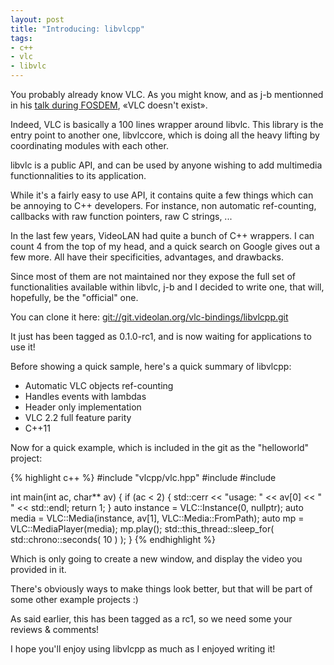 ```yaml
---
layout: post
title: "Introducing: libvlcpp"
tags:
- c++
- vlc
- libvlc
---
```


You probably already know VLC. As you might know, and as j-b mentionned in his [talk during FOSDEM](http://video.fosdem.org/2015/devroom-open_media/vlc.mp4), «VLC doesn't exist».

Indeed, VLC is basically a 100 lines wrapper around libvlc. This library is the entry point to another one, libvlccore, which is doing all the heavy lifting by coordinating modules with each other.


libvlc is a public API, and can be used by anyone wishing to add multimedia functionnalities to its application.

While it's a fairly easy to use API, it contains quite a few things which can be annoying to C++ developers. For instance, non automatic ref-counting, callbacks with raw function pointers, raw C strings, ... 


In the last few years, VideoLAN had quite a bunch of C++ wrappers. I can count 4 from the top of my head, and a quick search on Google gives out a few more. All have their specificities, advantages, and drawbacks.

Since most of them are not maintained nor they expose the full set of functionalities available within libvlc, j-b and I decided to write one, that will, hopefully, be the "official" one.

You can clone it here: [git://git.videolan.org/vlc-bindings/libvlcpp.git](git://git.videolan.org/vlc-bindings/libvlcpp.git)

It just has been tagged as 0.1.0-rc1, and is now waiting for applications to use it!


Before showing a quick sample, here's a quick summary of libvlcpp:

* Automatic VLC objects ref-counting
* Handles events with lambdas
* Header only implementation
* VLC 2.2 full feature parity
* C++11

Now for a quick example, which is included in the git as the "helloworld" project:

{% highlight c++ %}
#include "vlcpp/vlc.hpp"
#include <iostream>
#include <thread>

int main(int ac, char** av)
{
    if (ac < 2)
    {
        std::cerr << "usage: " << av[0] << " <file to play>" << std::endl;
        return 1;
    }
    auto instance = VLC::Instance(0, nullptr);
    auto media = VLC::Media(instance, av[1], VLC::Media::FromPath);
    auto mp = VLC::MediaPlayer(media);
    mp.play();
    std::this_thread::sleep_for( std::chrono::seconds( 10 ) );
}
{% endhighlight %}

Which is only going to create a new window, and display the video you provided in it.

There's obviously ways to make things look better, but that will be part of some other example projects :)


As said earlier, this has been tagged as a rc1, so we need some your reviews & comments!

I hope you'll enjoy using libvlcpp as much as I enjoyed writing it!
